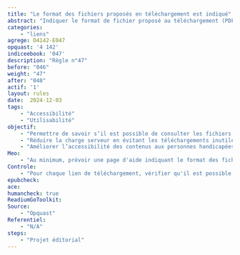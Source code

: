 ```yaml
---
title: "Le format des fichiers proposés en téléchargement est indiqué"
abstract: "Indiquer le format de fichier proposé au téléchargement (PDF, DOC, ODS, ODT, XLS, etc.) permet d’anticiper les logiciels nécessaires pour l’ouvrir sur son terminal de lecture."
categories: 
    - "liens"
agrege: O4142-E047
opquast: '4 142'
indiceebook: '047'
description: "Règle n°47"
before: "046"
weight: "47"
after: "048"
actif: '1'
layout: rules
date:  2024-12-03
tags: 
    - "Accessibilité"
    - "Utilisabilité"
objectif: 
    - "Permettre de savoir s’il est possible de consulter les fichiers proposés en téléchargement sur son terminal de lecture."
    - "Réduire la charge serveur en évitant les téléchargements inutiles."
    - "Améliorer l’accessibilité des contenus aux personnes handicapées"
Meo: 
    - "Au minimum, prévoir une page d'aide indiquant le format des fichiers proposés s'il est unique.Au mieux, indiquer le format pour chaque lien permettant de télécharger un fichier."
Controle: 
    - "Pour chaque lien de téléchargement, vérifier qu'il est possible d'en connaître le format via&nbsp;: </li><li> une information générique donnée dans une page d'aide ;</li><li> une information donnée dans le contexte du lien&nbsp;: paragraphe ou élément de liste li où il est inclus, titre de section qui le précède, cellule d'en-tête de tableau associée à celle où il est présent ;</li><li> l'attribut title du lien reprenant et complétant le libellé de celui-ci ;</li><li>une information donnée dans le libellé du lien ;</li><li> une icône dotée d'un texte alternatif indiquant le format du fichier.</li>"
epubcheck: 
ace: 
humancheck: true
ReadiumGoToolkit: 
Source: 
    - "Opquast"
Referentiel: 
    - "N/A"
steps: 
    - "Projet éditorial"
---
```

<!-- Imaginez télécharger un fichier en pensant que c'est un PDF, mais découvrir que c'est un DOC et que vous n'avez pas le bon logiciel pour l'ouvrir – c'est comme commander un croissant et recevoir un burrito ! Pour éviter ces surprises, indiquez toujours le format des fichiers en téléchargement. C'est un peu comme mettre des étiquettes sur les étagères d'une bibliothèque : "PDF ici"
    - "DOC là-bas". Cela permet à chacun de savoir à quoi s'attendre et d'avoir les bons outils sous la main. Une petite attention qui fait une grande différence, comme un bon hôte qui s'assure que ses invités sont bien préparés. Alors, faites plaisir à vos utilisateurs et indiquez toujours le format des fichiers en téléchargement ! -->